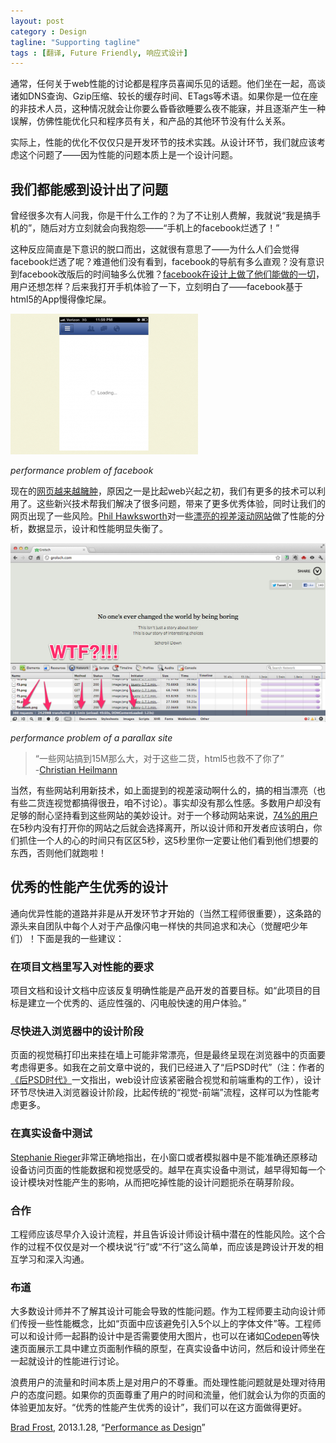 ```yaml
---
layout: post
category : Design
tagline: "Supporting tagline"
tags : [翻译, Future Friendly, 响应式设计]
---
```


通常，任何关于web性能的讨论都是程序员喜闻乐见的话题。他们坐在一起，高谈诸如DNS查询、Gzip压缩、较长的缓存时间、ETags等术语。如果你是一位在座的非技术人员，这种情况就会让你要么昏昏欲睡要么夜不能寐，并且逐渐产生一种误解，仿佛性能优化只和程序员有关，和产品的其他环节没有什么关系。

实际上，性能的优化不仅仅只是开发环节的技术实践。从设计环节，我们就应该考虑这个问题了——因为性能的问题本质上是一个设计问题。


## 我们都能感到设计出了问题

曾经很多次有人问我，你是干什么工作的？为了不让别人费解，我就说“我是搞手机的”，随后对方立刻就会向我抱怨——“手机上的facebook烂透了！”

这种反应简直是下意识的脱口而出，这就很有意思了——为什么人们会觉得facebook烂透了呢？难道他们没有看到，facebook的导航有多么直观？没有意识到facebook改版后的时间轴多么优雅？[facebook在设计上做了他们能做的一切](http://techcrunch.com/2012/09/11/mark-zuckerberg-our-biggest-mistake-with-mobile-was-betting-too-much-on-html5)，用户还想怎样？后来我打开手机体验了一下，立刻明白了——facebook基于html5的App慢得像坨屎。

<img src="/images/performance1.png" />

*performance problem of facebook*

现在的[网页越来越臃肿](http://www.webperformancetoday.com/2012/05/24/average-web-page-size-1-mb)，原因之一是比起web兴起之初，我们有更多的技术可以利用了。这些新兴技术帮我们解决了很多问题，带来了更多优秀体验，同时让我们的网页出现了一些风险。[Phil Hawksworth](http://hawksworx.com)对一些[漂亮的视差滚动网站](http://www.milwaukeepolicenews.com)做了性能的分析，数据显示，设计和性能明显失衡了。

<img src="/images/performance2.jpg" style="max-width:100%; _width:460px" />

*performance problem of a parallax site*

> “一些网站搞到15M那么大，对于这些二货，html5也救不了你了”  
> -[Christian Heilmann](https://hacks.mozilla.org/2012/10/broken-promises-of-html5-and-whats-next-a-presentation-at-html5devconf)

当然，有些网站利用新技术，如上面提到的视差滚动啊什么的，搞的相当漂亮（也有些二货连视觉都搞得很丑，咱不讨论）。事实却没有那么性感。多数用户却没有足够的耐心坚持看到这些网站的美妙设计。对于一个移动网站来说，[74%的用户](http://www.digitalmall.us/1150/smartphone-users-frustrated-with-mobile-web-experience)在5秒内没有打开你的网站之后就会选择离开，所以设计师和开发者应该明白，你们抓住一个人的心的时间只有区区5秒，这5秒里你一定要让他们看到他们想要的东西，否则他们就跑啦！

## 优秀的性能产生优秀的设计

通向优异性能的道路并非是从开发环节才开始的（当然工程师很重要），这条路的源头来自团队中每个人对于产品像闪电一样快的共同追求和决心（觉醒吧少年们）！下面是我的一些建议：

### 在项目文档里写入对性能的要求

项目文档和设计文档中应该反复明确性能是产品开发的首要目标。如“此项目的目标是建立一个优秀的、适应性强的、闪电般快速的用户体验。”

### 尽快进入浏览器中的设计阶段

页面的视觉稿打印出来挂在墙上可能非常漂亮，但是最终呈现在浏览器中的页面要考虑得更多。如我在之前文章中说的，我们已经进入了“后PSD时代”（注：作者的[《后PSD时代》](http://bradfrostweb.com/blog/post/the-post-psd-era)一文指出，web设计应该紧密融合视觉和前端重构的工作），设计环节尽快进入浏览器设计阶段，比起传统的“视觉-前端”流程，这样可以为性能考虑更多。

### 在真实设备中测试

[Stephanie Rieger](http://stephanierieger.com/on-designing-content-out-a-response-to-zeldman-and-others)非常正确地指出，在小窗口或者模拟器中是不能准确还原移动设备访问页面的性能数据和视觉感受的。越早在真实设备中测试，越早得知每一个设计模块对性能产生的影响，从而把吃掉性能的设计问题扼杀在萌芽阶段。

### 合作

工程师应该尽早介入设计流程，并且告诉设计师设计稿中潜在的性能风险。这个合作的过程不仅仅是对一个模块说“行”或“不行”这么简单，而应该是跨设计开发的相互学习和深入沟通。

### 布道

大多数设计师并不了解其设计可能会导致的性能问题。作为工程师要主动向设计师们传授一些性能概念，比如“页面中应该避免引入5个以上的字体文件”等。工程师可以和设计师一起斟酌设计中是否需要使用大图片，也可以在诸如[Codepen](http://codepen.io)等快速页面展示工具中建立页面制作稿的原型，在真实设备中访问，然后和设计师坐在一起就设计的性能进行讨论。

浪费用户的流量和时间本质上是对用户的不尊重。而处理性能问题就是处理对待用户的态度问题。如果你的页面尊重了用户的时间和流量，他们就会认为你的页面的体验更加友好。“优秀的性能产生优秀的设计”，我们可以在这方面做得更好。

[Brad Frost](http://bradfrostweb.com), 2013.1.28, “[Performance as Design](http://bradfrostweb.com/blog/post/performance-as-design)”